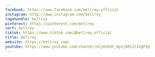 ```yaml
---
facebook: https://www.facebook.com/bellroy.official
instagram: http://www.instagram.com/bellroy
logohandle: bellroy
pinterest: https://pinterest.com/bellroy
sort: bellroy
tiktok: https://www.tiktok.com/@bellroy_official
title: Bellroy
website: https://bellroy.com/
youtube: https://www.youtube.com/channel/UCy6VOdC_Wyzj4RLSlIXgP1Q
---
```

